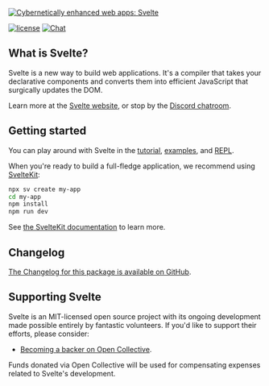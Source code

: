 [![Cybernetically enhanced web apps: Svelte](https://sveltejs.github.io/assets/banner.png)](https://svelte.dev)

[![license](https://img.shields.io/github/license/sveltejs/svelte?logo=data:image/svg%2bxml;base64,PHN2ZyB4bWxucz0iaHR0cDovL3d3dy53My5vcmcvMjAwMC9zdmciIHdpZHRoPSIyNCIgaGVpZ2h0PSIyNCIgdmlld0JveD0iMCAwIDI0IDI0IiBmaWxsPSJub25lIiBzdHJva2U9IndoaXRlIiBzdHJva2Utd2lkdGg9IjIiIHN0cm9rZS1saW5lY2FwPSJyb3VuZCIgc3Ryb2tlLWxpbmVqb2luPSJyb3VuZCIgY2xhc3M9Imx1Y2lkZSBsdWNpZGUtY29weXJpZ2h0Ij48Y2lyY2xlIGN4PSIxMiIgY3k9IjEyIiByPSIxMCIvPjxwYXRoIGQ9Ik0xNC44MyAxNC44M2E0IDQgMCAxIDEgMC01LjY2Ii8+PC9zdmc+Cg==&style=for-the-badge)](LICENSE.md) [![Chat](https://img.shields.io/discord/457912077277855764?label=chat&logo=discord&style=for-the-badge)](https://svelte.dev/chat)

## What is Svelte?

Svelte is a new way to build web applications. It's a compiler that takes your declarative components and converts them into efficient JavaScript that surgically updates the DOM.

Learn more at the [Svelte website](https://svelte.dev), or stop by the [Discord chatroom](https://svelte.dev/chat).

## Getting started

You can play around with Svelte in the [tutorial](https://svelte.dev/tutorial), [examples](https://svelte.dev/examples), and [REPL](https://svelte.dev/repl).

When you're ready to build a full-fledge application, we recommend using [SvelteKit](https://svelte.dev/docs/kit):

```bash
npx sv create my-app
cd my-app
npm install
npm run dev
```

See [the SvelteKit documentation](https://svelte.dev/docs/kit) to learn more.

## Changelog

[The Changelog for this package is available on GitHub](https://github.com/sveltejs/svelte/blob/master/packages/svelte/CHANGELOG.md).

## Supporting Svelte

Svelte is an MIT-licensed open source project with its ongoing development made possible entirely by fantastic volunteers. If you'd like to support their efforts, please consider:

- [Becoming a backer on Open Collective](https://opencollective.com/svelte).

Funds donated via Open Collective will be used for compensating expenses related to Svelte's development.
